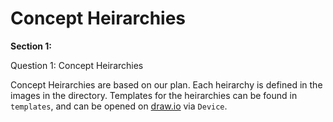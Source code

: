 # Concept Heirarchies

**Section 1:**

Question 1: Concept Heirarchies

Concept Heirarchies are based on our plan. Each heirarchy is defined in the images in the directory. Templates for the heirarchies can be found in `templates`, and can be opened on [draw.io](https://www.draw.io) via `Device`. 